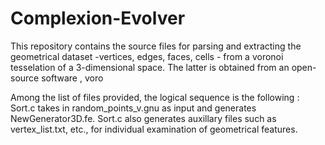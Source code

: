 # Complexion-Evolver



This repository contains the source files for parsing and extracting the geometrical dataset -vertices, edges, faces, cells - from a voronoi tesselation of a 3-dimensional space. The latter is obtained from an open-source software , voro

Among the list of files provided, the logical sequence is the following : Sort.c takes in random_points_v.gnu as input and generates NewGenerator3D.fe. Sort.c also generates auxillary files such as vertex_list.txt, etc., for individual examination of geometrical features. 


